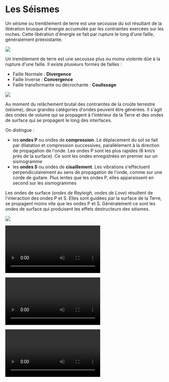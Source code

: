 # Les Séismes



Un séisme ou tremblement de terre est une secousse du sol résultant de la libération brusque d'énergie accumulée par les contraintes exercées sur les roches. Cette libération d'énergie se fait par rupture le long d'une faille, généralement préexistante.

![](https://upload.wikimedia.org/wikipedia/commons/8/8c/S%C3%A9isme-%C3%89picentre-Hypocentre-Faille_tectonique.jpg)



Un tremblement de terre est une secousse plus ou moins violente dûe à la rupture d'une faille. Il existe plusieurs formes de failles : 

- Faille Normale : **Divergence**
- Faille Inverse : **Convergence**
- Faille transformante ou décrochante : **Coulissage**



![](https://upload.wikimedia.org/wikipedia/commons/6/62/Fault_types_TypesDeFailles.jpg)



Au moment du relâchement brutal des contraintes de la croûte terrestre (séisme), deux grandes catégories d'ondes peuvent être générées. Il s'agit des ondes de volume qui se propagent à l'intérieur de la Terre et des ondes de surface qui se propagent le long des interfaces.



On distingue :

- les **ondes P** ou ondes de **compression**. Le déplacement du sol se fait par dilatation et compression successives, parallèlement à la direction de propagation de l'onde. Les ondes P sont les plus rapides (6 km/s près de la surface). Ce sont les ondes enregistrées en premier sur un sismogramme
- les **ondes S** ou ondes de **cisaillement**. Les vibrations s'effectuent perpendiculairement au sens de propagation de l'onde, comme sur une corde de guitare. Plus lentes que les ondes P, elles apparaissent en second sur les sismogrammes

Les ondes de surface (*ondes de Rayleigh, ondes de Love*) résultent de l'interaction des ondes P et S. Elles sont guidées par la surface de la Terre, se propagent moins vite que les ondes P et S. Généralement ce sont les ondes de surface qui produisent les effets destructeurs des séismes.



![](https://1.bp.blogspot.com/-TGeQwCJxWss/T_tETzotCcI/AAAAAAAAAgQ/-TJleg2j4Tk/s1600/sismogramme.png)



<video src="../videos/geol1/1.mp4"></video>

<video src="../videos/geol1/2.mp4"></video>

<video src="../videos/geol1/3.mp4"></video>




